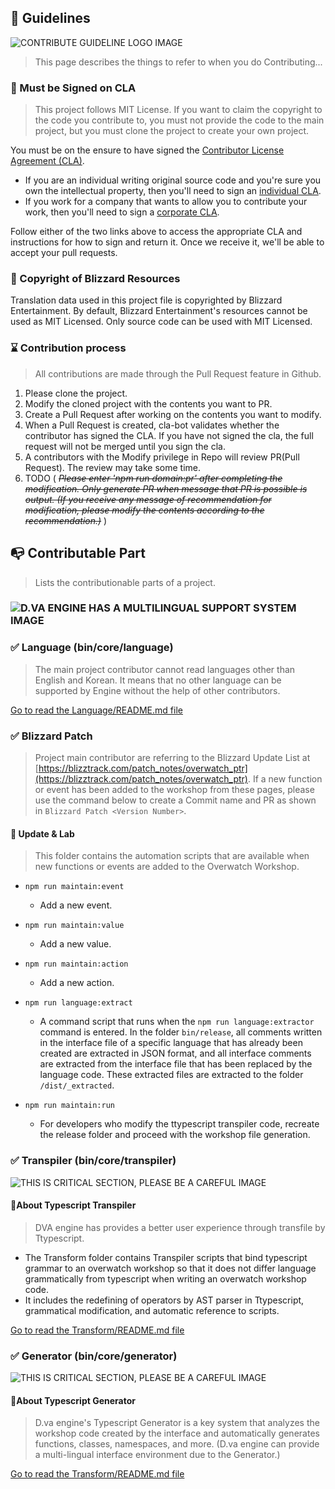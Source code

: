 ## 📮 Guidelines

![CONTRIBUTE GUIDELINE LOGO IMAGE](https://i.imgur.com/AeMjvYw.png)

> This page describes the things to refer to when you do Contributing...



### 🚧 Must be Signed on CLA

> This project follows MIT License. If you want to claim the copyright to the code you contribute to, you must not provide the code to the main project, but you must clone the project to create your own project.

You must be on the ensure to have signed the [Contributor License Agreement (CLA)](https://cla.developers.google.com/).

- If you are an individual writing original source code and you're sure you own the intellectual property, then you'll need to sign an [individual CLA](https://code.google.com/legal/individual-cla-v1.0.html).
- If you work for a company that wants to allow you to contribute your work, then you'll need to sign a [corporate CLA](https://code.google.com/legal/corporate-cla-v1.0.html).

Follow either of the two links above to access the appropriate CLA and instructions for how to sign and return it. Once we receive it, we'll be able to accept your pull requests.



### 🌌 Copyright of Blizzard Resources

Translation data used in this project file is copyrighted by Blizzard Entertainment. By default, Blizzard Entertainment's resources cannot be used as MIT Licensed. Only source code can be used with MIT Licensed.



### ⌛️ Contribution process

> All contributions are made through the Pull Request feature in Github.

1. Please clone the project.
2. Modify the cloned project with the contents you want to PR.
3. Create a Pull Request after working on the contents you want to modify.
4. When a Pull Request is created, cla-bot validates whether the contributor has signed the CLA. If you have not signed the cla, the full request will not be merged until you sign the cla.
5. A contributors with the Modify privilege in Repo will review PR(Pull Request). The review may take some time.
6. TODO ( *~~Please enter 'npm run domain:pr' after completing the modification. Only generate PR when message that PR is possible is output. (If you receive any message of recommendation for modification, please modify the contents according to the recommendation.)~~* )



## 📭 Contributable Part

> Lists the contributionable parts of a project.



### ![D.VA ENGINE HAS A MULTILINGUAL SUPPORT SYSTEM IMAGE](https://i.imgur.com/sjaHn8i.png)

### ✅ Language (bin/core/language)

> The main project contributor cannot read languages other than English and Korean. It means that no other language can be supported by Engine without the help of other contributors.

[Go to read the Language/README.md file](https://github.com/hmmhmmhm/dva-engine/tree/master/bin/core/language)



### ✅ Blizzard Patch

> Project main contributor are referring to the Blizzard Update List at [https://blizztrack.com/patch_notes/overwatch_ptr](https://blizztrack.com/patch_notes/overwatch_ptr). If a new function or event has been added to the workshop from these pages, please use the command below to create a Commit name and PR as shown in `Blizzard Patch <Version Number>`.

#### 📔 Update & Lab

> This folder contains the automation scripts that are available when new functions or events are added to the Overwatch Workshop.

- `npm run maintain:event`

  - Add a new event.

- `npm run maintain:value`

  - Add a new value.

- `npm run maintain:action`

  - Add a new action.

- `npm run language:extract`

  - A command script that runs when the `npm run language:extractor` command is entered. In the folder `bin/release`, all comments written in the interface file of a specific language that has already been created are extracted in JSON format, and all interface comments are extracted from the interface file that has been replaced by the language code. These extracted files are extracted to the folder `/dist/_extracted`.

- `npm run maintain:run`

  - For developers who modify the ttypescript transpiler code, recreate the release folder and proceed with the workshop file generation.

  

### ✅ Transpiler (bin/core/transpiler)

![THIS IS CRITICAL SECTION, PLEASE BE A CAREFUL IMAGE](https://i.imgur.com/gZK4gwI.png)

#### 💬About Typescript Transpiler

> DVA engine has provides a better user experience through transfile by Ttypescript.

- The Transform folder contains Transpiler scripts that bind typescript grammar to an overwatch workshop so that it does not differ language grammatically from typescript when writing an overwatch workshop code.
- It includes the redefining of operators by AST parser in Ttypescript, grammatical modification, and automatic reference to scripts.

[Go to read the Transform/README.md file](https://github.com/hmmhmmhm/dva-engine/tree/master/bin/core/transform)



### ✅ Generator (bin/core/generator)

![THIS IS CRITICAL SECTION, PLEASE BE A CAREFUL IMAGE](https://i.imgur.com/gZK4gwI.png)

#### 💬About Typescript Generator

> D.va engine's Typescript Generator is a key system that analyzes the workshop code created by the interface and automatically generates functions, classes, namespaces, and more. (D.va engine can provide a multi-lingual interface environment due to the Generator.)

[Go to read the Transform/README.md file](https://github.com/hmmhmmhm/dva-engine/tree/master/bin/core/transform)